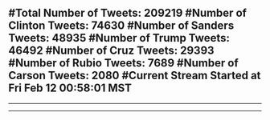 #Total Number of Tweets: 209219 
#Number of Clinton Tweets: 74630
#Number of Sanders Tweets: 48935
#Number of Trump Tweets: 46492
#Number of Cruz Tweets: 29393
#Number of Rubio Tweets: 7689
#Number of Carson Tweets: 2080
#Current Stream Started at Fri Feb 12 00:58:01 MST
---
---
---
